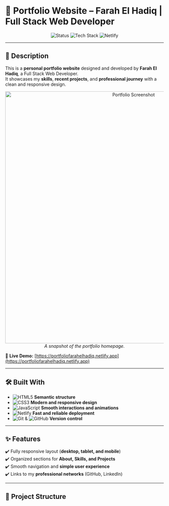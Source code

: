 # 🌟 Portfolio Website – Farah El Hadiq | Full Stack Web Developer

<p align="center">
  <img src="https://img.shields.io/badge/Status-Completed-brightgreen?style=for-the-badge" alt="Status" />
  <img src="https://img.shields.io/badge/Made%20With-HTML5%20%7C%20CSS3%20%7C%20JS-orange?style=for-the-badge" alt="Tech Stack" />
  <img src="https://img.shields.io/badge/Deployed%20On-Netlify-blue?style=for-the-badge&logo=netlify" alt="Netlify" />
</p>

---

## 📌 Description

This is a **personal portfolio website** designed and developed by **Farah El Hadiq**, a Full Stack Web Developer.  
It showcases my **skills**, **recent projects**, and **professional journey** with a clean and responsive design.

<p align="center">
  <img src="./assets/screenshot.png" alt="Portfolio Screenshot" width="800"/>
  <br/>
  <i>A snapshot of the portfolio homepage.</i>
</p>

🔗 **Live Demo:** [https://portfoliofarahelhadiq.netlify.app](https://portfoliofarahelhadiq.netlify.app)

---

## 🛠️ Built With

- ![HTML5](https://img.shields.io/badge/HTML5-E34F26?logo=html5&logoColor=white&style=flat) **Semantic structure**  
- ![CSS3](https://img.shields.io/badge/CSS3-1572B6?logo=css3&logoColor=white&style=flat) **Modern and responsive design**  
- ![JavaScript](https://img.shields.io/badge/JavaScript-F7DF1E?logo=javascript&logoColor=black&style=flat) **Smooth interactions and animations**  
- ![Netlify](https://img.shields.io/badge/Netlify-00C7B7?logo=netlify&logoColor=white&style=flat) **Fast and reliable deployment**  
- ![Git](https://img.shields.io/badge/Git-F05032?logo=git&logoColor=white&style=flat) & ![GitHub](https://img.shields.io/badge/GitHub-181717?logo=github&logoColor=white&style=flat) **Version control**

---

## ✨ Features

✔️ Fully responsive layout (**desktop, tablet, and mobile**)  
✔️ Organized sections for **About, Skills, and Projects**  
✔️ Smooth navigation and **simple user experience**  
✔️ Links to my **professional networks** (GitHub, LinkedIn)

---

## 📂 Project Structure

